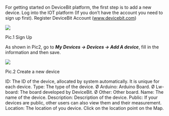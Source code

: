 For getting started on DeviceBit platform, the first step is to add a new device.
Log into the IOT platform (If you don’t have the account you need to sign up first).
Register DeviceBit Account (www.devicebit.com)

![](https://leweidoc.oss-cn-hangzhou.aliyuncs.com/lewei50/img/devicebitmanual-xj-20180930-1.jpg)

 Pic.1 Sign Up
 
As shown in Pic2, go to ***My Devices -> Devices -> Add A device***, fill in the information and then save.
 
![](https://leweidoc.oss-cn-hangzhou.aliyuncs.com/lewei50/img/devicebitmanual-xj-20180930-2.jpg)

Pic.2 Create a new device
 
ID: The ID of the device, allocated by system automatically. It is unique for each device.
Type: The type of the device.
Ø Arduino: Arduino Board.
Ø Lw-board: The board developed by DeviceBit.
Ø Other: Other board.
Name: The name of the device.
Description: Description of the device.
Public: If your devices are public, other users can also view them and their measurement.
Location: The location of you device. Click on the location point on the Map.

[1]: https://leweidoc.oss-cn-hangzhou.aliyuncs.com/lewei50/img/devicebitmanual-xj-20180930-1.jpg
[2]: https://leweidoc.oss-cn-hangzhou.aliyuncs.com/lewei50/img/devicebitmanual-xj-20180930-2.jpg


